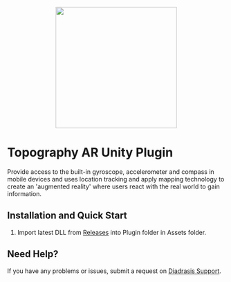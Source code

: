 <p align="center">
  <a href="https://arpolis.gr/" target="_blank" align="center">
    <img src="https://arpolis.gr/wp-content/uploads/2020/03/arpolis_logo_new-512x480.png" width="280">
  </a>
  <br />
</p>

# Topography AR Unity Plugin
Provide access to the built-in gyroscope, accelerometer and compass in mobile devices and uses location tracking and apply mapping technology to create an 'augmented reality' where users react with the real world to gain information.

## Installation and Quick Start

1. Import latest DLL from [Releases](https://github.com/Diadrasis/ARPolis_TopographyAR/releases) into Plugin folder in Assets folder.

<!--//## Changelog-->


## Need Help?
If you have any problems or issues, submit a request on [Diadrasis Support](https://www.diadrasis.gr/contact/).
